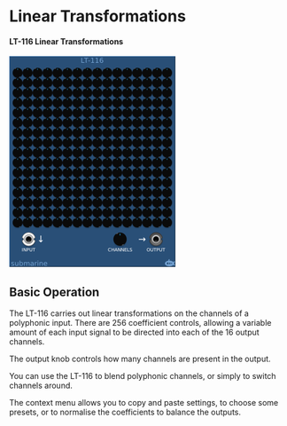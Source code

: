 # Linear Transformations
#### LT-116 Linear Transformations

![View of the Linear Transformations](LT-116.png "Linear Transformations")

## Basic Operation

The LT-116 carries out linear transformations on the channels of a polyphonic input. There are 256 coefficient controls, allowing a variable amount of each input signal to be directed into each of the 16 output channels.

The output knob controls how many channels are present in the output.

You can use the LT-116 to blend polyphonic channels, or simply to switch channels around.

The context menu allows you to copy and paste settings, to choose some presets, or to normalise the coefficients to balance the outputs.

